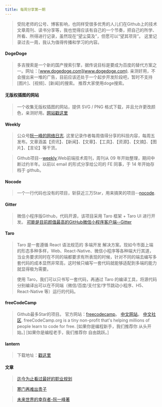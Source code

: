 ```yaml
---
title: 每周分享第一期
---
```

> 受阮老师的公号、博客影响，也同样受很多优秀的人儿们在Github上的技术文章周刊、读书分享等，我也觉得应该有自己的一个节奏，把自己的所学、所看、所得进行记录，虽然现在“望尘莫及”，但愿可以“望其项背”。
> 这里记录过去一周，我认为值得传播和学习的内容。

#### DogeDoge
> 多吉搜索是一个新的国产搜索引擎，据传说目标是要成为百度的替代方案之一。网址：[www.dogedoge.com](www.dogedoge.com).
> 亲测好用，不会搜出来一堆的广告，目前应该还处于一个起步开发阶段吧，暂时不支持[图片]、[视频]、[新闻]的搜索。
> 推荐大家使用doge搜索。

#### 无版权插图的网站
> 一个收集无版权插图的网站，提供 SVG / PNG 格式下载，并且允许更改颜色，亲测好用。[网站戳这里](https://gallery.manypixels.co/category)

#### Weekly
> 公众号[阮一峰的网络日志](https://mp.weixin.qq.com/mp/profile_ext?action=home&__biz=MzI4NjAxNjY4Nw==#wechat_redirect).
> 这里记录作者每周值得分享的科技内容，每周五发布。文章涵盖【资讯】、【新闻】、【文章】、【工具】、【资源】、【文摘】、【图片】、【言论】等干货。

> Github项目--[weekly](https://github.com/zenany/weekly/tree/master/software),Web前端技术周刊，周刊从 09 年开始整理，期间中断过约半年。以前以 email 的形式分享给公司的 FE 同事，于 14 年开始存档于 github。

#### Nocode
> 一个一行代码也没有的项目，斩获近三万Star，用来搞笑的项目--[nocode](https://github.com/kelseyhightower/nocode).

#### Gitter
> 微信小程序版Github，代码开源，该项目采用 Taro 框架 + Taro UI 进行开发。
> [可能是目前颜值最高的GitHub微信小程序客户端--Gitter](https://github.com/huangjianke/Gitter)

#### Taro
> Taro 是一套遵循 React 语法规范的 多端开发 解决方案。现如今市面上端的形态多种多样，Web、React-Native、微信小程序等各种端大行其道，当业务要求同时在不同的端都要求有所表现的时候，针对不同的端去编写多套代码的成本显然非常高，这时候只编写一套代码就能够适配到多端的能力就显得极为需要。

> 使用 Taro，我们可以只书写一套代码，再通过 Taro 的编译工具，将源代码分别编译出可以在不同端（微信/百度/支付宝/字节跳动小程序、H5、React-Native 等）运行的代码。

#### freeCodeCamp
> Github最多Star的项目。
> 官方网站：[freecodecamp](https://www.freecodecamp.org/)。
> [中文网站](https://learn.freecodecamp.one/)。
> [中文社区](https://www.freecodecamp.cn/challenges/build-a-tribute-page).
> freeCodeCamp.org is a tiny non-profit that's helping millions of people learn to code for free.
> [如果你是编程新手，我们推荐你 从头开始。]
> [如果你是编程老手，我们推荐你 自由跳跃。]

#### lantern
> 下载地址：[戳这里](https://github.com/getlantern/lantern)



#### 文章
> [迄今为止看过最好的职业规划](http://www.360doc.com/content/13/0512/16/3125585_284829243.shtml)

> [寒门再难出贵子](https://www.mtyyw.com/7013/)

> [未来世界的幸存者-阮一峰著](http://www.ruanyifeng.com/survivor/)

